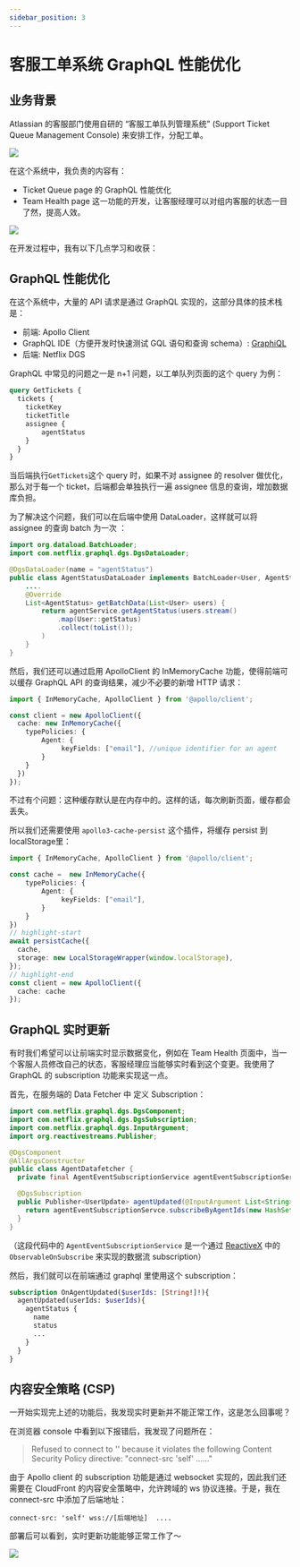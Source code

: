 ```yaml
---
sidebar_position: 3
---
```


# 客服工单系统 GraphQL 性能优化

## 业务背景

Atlassian 的客服部门使用自研的 “客服工单队列管理系统” (Support Ticket Queue Management Console) 来安排工作，分配工单。

![](/img/symphony.png) 

在这个系统中，我负责的内容有：
- Ticket Queue page 的 GraphQL 性能优化
- Team Health page 这一功能的开发，让客服经理可以对组内客服的状态一目了然，提高人效。

![](/img/team-health-page.jpeg)

在开发过程中，我有以下几点学习和收获：

## GraphQL 性能优化

在这个系统中，大量的 API 请求是通过 GraphQL 实现的，这部分具体的技术栈是：

- 前端: Apollo Client
- GraphQL IDE（方便开发时快速测试 GQL 语句和查询 schema）: [GraphiQL](https://team.atlassian.com/gateway/api/graphql)
- 后端: Netflix DGS

GraphQL 中常见的问题之一是 n+1 问题，以工单队列页面的这个 query 为例：
```graphql
query GetTickets {
  tickets {
    ticketKey
    ticketTitle
    assignee {
        agentStatus
    }
  }
}
```
当后端执行`GetTickets`这个 query 时，如果不对 assignee 的 resolver 做优化，那么对于每一个 ticket，后端都会单独执行一遍 assignee 信息的查询，增加数据库负担。


为了解决这个问题，我们可以在后端中使用 DataLoader，这样就可以将 assignee 的查询 batch 为一次 ：

```java
import org.dataload.BatchLoader;
import com.netflix.graphql.dgs.DgsDataLoader;

@DgsDataLoader(name = "agentStatus")
public class AgentStatusDataLoader implements BatchLoader<User, AgentStatus> {
    ....
    @Override
    List<AgentStatus> getBatchData(List<User> users) {
        return agentService.getAgentStatus(users.stream()
            .map(User::getStatus)
            .collect(toList());
        )
    }
}
```

然后，我们还可以通过启用 ApolloClient 的 InMemoryCache 功能，使得前端可以缓存 GraphQL API 的查询结果，减少不必要的新增 HTTP 请求：

```typescript showLineNumbers
import { InMemoryCache, ApolloClient } from '@apollo/client';

const client = new ApolloClient({
  cache: new InMemoryCache({
    typePolicies: {
        Agent: {
             keyFields: ["email"], //unique identifier for an agent
        }
    }
  })
});
```

不过有个问题：这种缓存默认是在内存中的。这样的话，每次刷新页面，缓存都会丢失。

所以我们还需要使用 `apollo3-cache-persist` 这个插件，将缓存 persist 到localStorage里：

```typescript showLineNumbers
import { InMemoryCache, ApolloClient } from '@apollo/client';

const cache =  new InMemoryCache({
    typePolicies: {
        Agent: {
             keyFields: ["email"],
        }
    }
})
// highlight-start
await persistCache({
  cache,
  storage: new LocalStorageWrapper(window.localStorage),
});
// highlight-end
const client = new ApolloClient({
  cache: cache
});
```

## GraphQL 实时更新

有时我们希望可以让前端实时显示数据变化，例如在 Team Health 页面中，当一个客服人员修改自己的状态，客服经理应当能够实时看到这个变更。我使用了 GraphQL 的 subscription 功能来实现这一点。

首先，在服务端的 Data Fetcher 中 定义 Subscription：

```java showLineNumbers
import com.netflix.graphql.dgs.DgsComponent;
import com.netflix.graphql.dgs.DgsSubscription;
import com.netflix.graphql.dgs.InputArgument;
import org.reactivestreams.Publisher;

@DgsComponent
@AllArgsConstructor
public class AgentDatafetcher {
  private final AgentEventSubscriptionService agentEventSubscriptionServce; 

  @DgsSubscription
  public Publisher<UserUpdate> agentUpdated(@InputArgument List<String> userIds) {
    return agentEventSubscriptionServce.subscribeByAgentIds(new HashSet<>(userIds));
  }
}

```

（这段代码中的 `AgentEventSubscriptionService` 是一个通过 [ReactiveX](https://reactivex.io) 中的 `ObservableOnSubscribe` 来实现的数据流 subscription） 

然后，我们就可以在前端通过 graphql 里使用这个 subscription：

```graphql
subscription OnAgentUpdated($userIds: [String!]!){
  agentUpdated(userIds: $userIds){
    agentStatus {
      name
      status
      ...
    }
  }
}
```


## 内容安全策略 (CSP)

一开始实现完上述的功能后，我发现实时更新并不能正常工作，这是怎么回事呢？

在浏览器 console 中看到以下报错后，我发现了问题所在：

> Refused to connect to '' because it violates the following Content Security Policy directive: "connect-src 'self' ......"

由于 Apollo client 的 subscription 功能是通过 websocket 实现的，因此我们还需要在 CloudFront 的内容安全策略中，允许跨域的 ws 协议连接。于是，我在 connect-src 中添加了后端地址：

```
connect-src: 'self' wss://[后端地址]  ....
```

部署后可以看到，实时更新功能能够正常工作了～

![](/img/wss-console.jpeg)